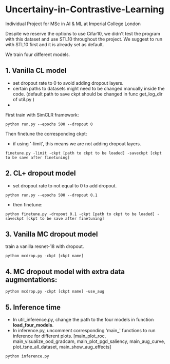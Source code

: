 # Uncertainy-in-Contrastive-Learning
Individual Project for MSc in AI &amp; ML at Imperial College London

Despite we reserve the options to use Cifar10, we didn't test the program with this dataset and use STL10 throughout the project. We suggest to run with STL10 first and it is already set as default.

We train four different models.

## 1. Vanilla CL model
- set dropout rate to 0 to avoid adding dropout layers.
- certain paths to datasets might need to be changed manually inside the code. (default path to save ckpt should be changed in func get_log_dir of util.py )
- 
First train with SimCLR framework:

```
python run.py --epochs 500 --dropout 0
```
Then finetune the corresponding ckpt:
- if using '-limit', this means we are not adding dropout layers.

```
finetune.py -limit -ckpt [path to ckpt to be loaded] -saveckpt [ckpt to be save after finetuning]
```

## 2. CL+ dropout model
- set dropout rate to not equal to 0 to add dropout.

```
python run.py --epochs 500 --dropout 0.1
```

- then finetune:

```
python finetune.py -dropout 0.1 -ckpt [path to ckpt to be loaded] -saveckpt [ckpt to be save after finetuning]
```


## 3. Vanilla MC dropout model
train a vanilla resnet-18 with dropout.

```
python mcdrop.py -ckpt [ckpt name] 
```

## 4. MC dropout model with extra data augmentations:

```
python mcdrop.py -ckpt [ckpt name] -use_aug
```

## 5. Inference time
- In util_inference.py, change the path to the four models in function **load_four_models**.
- In inference.py, uncomment corresponding 'main_' functions to run inference for different plots.
[main_plot_roc, main_visualize_ood_gradcam, main_plot_pgd_saliency, main_aug_curve, plot_tsne_all_dataset, main_show_aug_effects]

```
python inference.py
```


